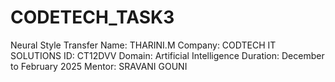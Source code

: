 # CODETECH_TASK3
Neural Style Transfer
Name: THARINI.M
Company: CODTECH IT SOLUTIONS
ID: CT12DVV
Domain: Artificial Intelligence
Duration: December to February 2025
Mentor: SRAVANI GOUNI
